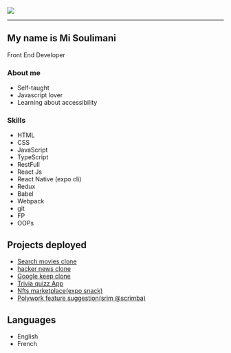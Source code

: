  ![](file:///C:/Users/hp/OneDrive/Desktop/poster3.png#left)
 
 ----------------------------------------------------
 
My name is Mi Soulimani
-------------------
Front End Developer
 
### About me

*   Self-taught
*   Javascript lover
*   Learning about accessibility
 

### Skills

*   HTML
*   CSS
*   JavaScript
*   TypeScript
*   RestFull
*   React Js
*   React Native (expo cli)
*   Redux
*   Babel
*   Webpack
*   git
*   FP
*   OOPs
 
Projects deployed
-----------------

*   [Search movies clone](https://searchmoviezzz.netlify.app)
*   [hacker news clone](https://searchmoviezzz.netlify.app)
*   [Google keep clone](https://searchmoviezzz.netlify.app)
*   [Trivia quizz App](https://searchmoviezzz.netlify.app)
*   [Nfts marketplace(expo snack)](https://searchmoviezzz.netlify.app)
*   [Polywork feature suggestion(srim @scrimba)](https://searchmoviezzz.netlify.app)
 
Languages
---------

*   English
*   French
